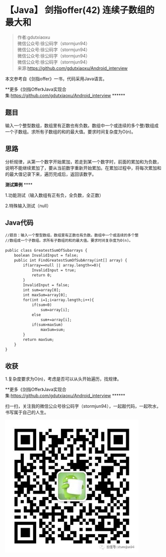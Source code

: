 # 【Java】 剑指offer(42) 连续子数组的最大和  
  
> 作者:gdutxiaoxu<br/> 微信公众号:徐公码字（stormjun94）<br/>微信公众号:徐公码字（stormjun94）<br/>微信公众号:徐公码字（stormjun94）<br/>微信公众号:徐公码字（stormjun94）<br/>来源:https://github.com/gdutxiaoxu/Android_interview

本文参考自《剑指offer》一书，代码采用Java语言。

**更多《剑指Offer》Java实现合集:https://github.com/gdutxiaoxu/Android_interview ******

## 题目

输入一个整型数组，数组里有正数也有负数。数组中一个或连续的多个整/数组成一个子数组。求所有子数组的和的最大值。要求时间复杂度为O(n)。

## 思路

分析规律，从第一个数字开始累加，若走到某一个数字时，前面的累加和为负数，说明不能继续累加了，要从当前数字重新开始累加。在累加过程中，将每次累加和的最大值记录下来，遍历完成后，返回该数字。

**测试算例** ****

1.功能测试（输入数组有正有负，全负数，全正数）

2.特殊输入测试（null）

## **Java代码**

    
    
    //题目：输入一个整型数组，数组里有正数也有负数。数组中一个或连续的多个整
    //数组成一个子数组。求所有子数组的和的最大值。要求时间复杂度为O(n)。
    
    public class GreatestSumOfSubarrays {
        boolean InvalidInput = false;
        public int FindGreatestSumOfSubArray(int[] array) {
            if(array==null || array.length<=0){
                InvalidInput = true;
                return 0;
            }
            InvalidInput = false;
            int sum=array[0];
            int maxSum=array[0];
            for(int i=1;i<array.length;i++){
                if(sum<0)
                    sum=array[i];
                else
                    sum+=array[i];
                if(sum>maxSum)
                    maxSum=sum;
            }
            return maxSum;
        }
    }
    

## **收获**

1.复杂度要求为O(n)，考虑是否可以从头开始遍历，找规律。

**更多《剑指Offer》Java实现合集:https://github.com/gdutxiaoxu/Android_interview ******

扫一扫，关注我的微信公众号徐公码字（stormjun94），一起敲代码，一起吹水，书写属于自己的人生。

![](https://raw.githubusercontent.com/gdutxiaoxu/blog_pic/master/offer/20200722234908.png)
